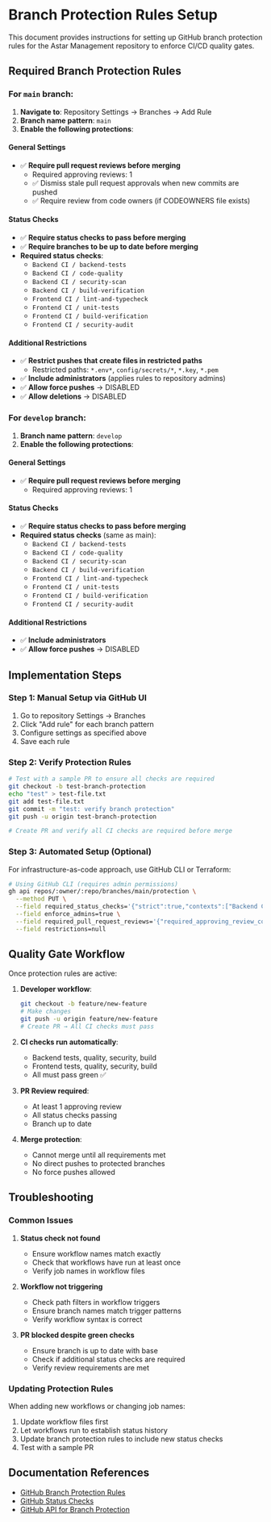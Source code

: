# Branch Protection Rules Setup

This document provides instructions for setting up GitHub branch protection rules for the Astar Management repository to enforce CI/CD quality gates.

## Required Branch Protection Rules

### For `main` branch:

1. **Navigate to**: Repository Settings → Branches → Add Rule
2. **Branch name pattern**: `main`
3. **Enable the following protections**:

#### General Settings
- ✅ **Require pull request reviews before merging**
  - Required approving reviews: 1
  - ✅ Dismiss stale pull request approvals when new commits are pushed
  - ✅ Require review from code owners (if CODEOWNERS file exists)

#### Status Checks
- ✅ **Require status checks to pass before merging**
- ✅ **Require branches to be up to date before merging**
- **Required status checks**:
  - `Backend CI / backend-tests`
  - `Backend CI / code-quality` 
  - `Backend CI / security-scan`
  - `Backend CI / build-verification`
  - `Frontend CI / lint-and-typecheck`
  - `Frontend CI / unit-tests`
  - `Frontend CI / build-verification`
  - `Frontend CI / security-audit`

#### Additional Restrictions
- ✅ **Restrict pushes that create files in restricted paths**
  - Restricted paths: `*.env*`, `config/secrets/*`, `*.key`, `*.pem`
- ✅ **Include administrators** (applies rules to repository admins)
- ✅ **Allow force pushes** → DISABLED
- ✅ **Allow deletions** → DISABLED

### For `develop` branch:

1. **Branch name pattern**: `develop`
2. **Enable the following protections**:

#### General Settings
- ✅ **Require pull request reviews before merging**
  - Required approving reviews: 1

#### Status Checks
- ✅ **Require status checks to pass before merging**
- **Required status checks** (same as main):
  - `Backend CI / backend-tests`
  - `Backend CI / code-quality`
  - `Backend CI / security-scan` 
  - `Backend CI / build-verification`
  - `Frontend CI / lint-and-typecheck`
  - `Frontend CI / unit-tests`
  - `Frontend CI / build-verification`
  - `Frontend CI / security-audit`

#### Additional Restrictions
- ✅ **Include administrators**
- ✅ **Allow force pushes** → DISABLED

## Implementation Steps

### Step 1: Manual Setup via GitHub UI
1. Go to repository Settings → Branches
2. Click "Add rule" for each branch pattern
3. Configure settings as specified above
4. Save each rule

### Step 2: Verify Protection Rules
```bash
# Test with a sample PR to ensure all checks are required
git checkout -b test-branch-protection
echo "test" > test-file.txt
git add test-file.txt
git commit -m "test: verify branch protection"
git push -u origin test-branch-protection

# Create PR and verify all CI checks are required before merge
```

### Step 3: Automated Setup (Optional)
For infrastructure-as-code approach, use GitHub CLI or Terraform:

```bash
# Using GitHub CLI (requires admin permissions)
gh api repos/:owner/:repo/branches/main/protection \
  --method PUT \
  --field required_status_checks='{"strict":true,"contexts":["Backend CI / backend-tests","Backend CI / code-quality","Backend CI / security-scan","Backend CI / build-verification","Frontend CI / lint-and-typecheck","Frontend CI / unit-tests","Frontend CI / build-verification","Frontend CI / security-audit"]}' \
  --field enforce_admins=true \
  --field required_pull_request_reviews='{"required_approving_review_count":1,"dismiss_stale_reviews":true}' \
  --field restrictions=null
```

## Quality Gate Workflow

Once protection rules are active:

1. **Developer workflow**:
   ```bash
   git checkout -b feature/new-feature
   # Make changes
   git push -u origin feature/new-feature
   # Create PR → All CI checks must pass
   ```

2. **CI checks run automatically**:
   - Backend tests, quality, security, build
   - Frontend tests, quality, security, build
   - All must pass green ✅

3. **PR Review required**:
   - At least 1 approving review
   - All status checks passing
   - Branch up to date

4. **Merge protection**:
   - Cannot merge until all requirements met
   - No direct pushes to protected branches
   - No force pushes allowed

## Troubleshooting

### Common Issues

1. **Status check not found**
   - Ensure workflow names match exactly
   - Check that workflows have run at least once
   - Verify job names in workflow files

2. **Workflow not triggering**
   - Check path filters in workflow triggers
   - Ensure branch names match trigger patterns
   - Verify workflow syntax is correct

3. **PR blocked despite green checks**
   - Ensure branch is up to date with base
   - Check if additional status checks are required
   - Verify review requirements are met

### Updating Protection Rules

When adding new workflows or changing job names:

1. Update workflow files first
2. Let workflows run to establish status history
3. Update branch protection rules to include new status checks
4. Test with a sample PR

## Documentation References

- [GitHub Branch Protection Rules](https://docs.github.com/en/repositories/configuring-branches-and-merges-in-your-repository/defining-the-mergeability-of-pull-requests/about-protected-branches)
- [GitHub Status Checks](https://docs.github.com/en/pull-requests/collaborating-with-pull-requests/collaborating-on-repositories-with-code-quality-features/about-status-checks)
- [GitHub API for Branch Protection](https://docs.github.com/en/rest/branches/branch-protection)